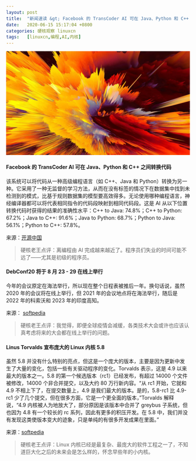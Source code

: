 ```yaml
---
layout: post
title:	"新闻速读 &gt; Facebook 的 TransCoder AI 可在 Java、Python 和 C++ 之间转换代码"
date:	2020-06-15 15:17:04 +0800 
categories:	硬核观察 linuxcn 
tags:	[linuxcn,编程,AI,内核]
---
```



![](/Asserts/Images/album/202006/15/151654auaafa5r3wo5fioa.jpg)


#### Facebook 的 TransCoder AI 可在 Java、Python 和 C++ 之间转换代码


该系统可以将代码从一种高级编程语言（如 C++、Java 和 Python）转换为另一种。它采用了一种无监督的学习方法，从而在没有标签的情况下在数据集中找到未检测到的模式，比基于规则数据集的模型要高效得多。无论使用哪种编程语言，神经编译器都可以将代表相同指令的代码段映射到相同代码段。这是 AI 从以下位置转换代码时获得的结果的准确性水平：C++ to Java: 74.8%；C++ to Python: 67.2%；Java to C++: 91.6%；Java to Python: 68.7%；Python to Java: 56.1%；Python to C++: 57.8%。


来源：[开源中国](https://www.oschina.net/news/116438/facebook-transcoder-ai-converts-code-java-python-c)



> 
> 硬核老王点评：离编程由 AI 完成越来越近了。程序员们失业的时间可能不远了——尤其是初级的程序员。
> 
> 
> 


#### DebConf20 将于 8 月 23 - 29 在线上举行


今年的会议原定在海法举行，所以现在整个日程表被推后一年。换句话说，虽然 2020 年的会议将在线上举行，但 2021 年的会议地点将在海法举行，随后是 2022 年的科索沃和 2023 年的印度高知。


来源： [softpedia](https://news.softpedia.com/news/debconf20-debian-developer-conference-will-take-place-online-530251.shtml)



> 
> 硬核老王点评：我觉得，即便全球疫情会减缓，各类技术大会或许也应该认真考虑将来的大会都在线上举行的问题。
> 
> 
> 


#### Linus Torvalds 宣布庞大的 Linux 内核 5.8


虽然 5.8 并没有什么特别的亮点，但这是一个庞大的版本，主要是因为更新中发生了大量的变化，包括一些有关驱动程序的变化。Torvalds 表示，这是 4.9 以来最大的版本之一。5.8 的第一个候选版本（rc1）已经发布，有超过 14000 个文件被修改，14000 个非合并提交，以及大约 80 万行新内容。“从 rc1 开始，它就和 4.9 不相上下了，在提交数量上，4.9 是我们最大的版本。是的，5.8-rc1 比 4.9-rc1 少了几个提交，但在很多方面，它是一个更全面的版本，”Torvalds 解释说，“4.9 内核被人为地放大了，部分原因是该版本中合并了 greybus 子系统，但也因为 4.8 有一个较长的 rc 系列，因此有更多的积压开发。在 5.8 中，我们并没有发现这类使版本变大的迹象，只是单纯的有很多开发成果在里面。”


来源：[softpedia](https://news.softpedia.com/news/linus-torvalds-announces-massive-linux-kernel-5-8-update-530256.shtml)



> 
> 硬核老王点评：Linux 内核已经是最复杂、最庞大的软件工程之一了，不知道巨大化之后的未来会是怎么样的，怀念早些年的小内核。
> 
> 
>
